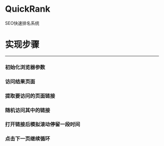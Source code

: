 # QuickRank
SEO快速排名系统

 # 实现步骤
 ---
 ### 初始化浏览器参数
 ### 访问结果页面
 ### 提取要访问的页面链接
 ### 随机访问其中的链接
 ### 打开链接后模拟滚动停留一段时间
 ### 点击下一页继续循环

